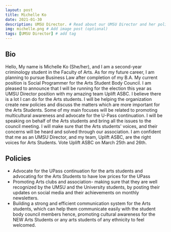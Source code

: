 ```yaml
---
layout: post
title: Michelle Ko
date: 2021-01-30
description: UMSU Director. # Read about our UMSU Director and her policies
img: michelle.png # Add image post (optional)
tags: [UMSU Director] # add tag
---
```

## Bio
Hello, My name is Michelle Ko (She/her), and I am a second-year criminology student in the Faculty of Arts. As for my future career, I am planning to pursue Business Law after completion of my B.A. My current position is Social Programmer for the Arts Student Body Council. I am pleased to announce that I will be running for the election this year as UMSU Director position with my amazing team Uplift ASBC. I believe there is a lot I can do for the Arts students. I will be helping the organization create new policies and discuss the matters which are more important for the Arts Students. Some of my main focuses will be related to promoting multicultural awareness and advocate for the U-Pass continuation. I will be speaking on behalf of the Arts students and bring all the issues to the council meeting. I will make sure that the Arts students' voices, and their concerns will be heard and solved through our association. 
I am confident that me as an UMSU Director, and my team, Uplift ASBC, are the right voices for Arts Students. Vote Uplift ASBC on March 25th and 26th. 

## Policies

- Advocate for the UPass continuation for the arts students and advocating for the Arts Students to have low prices for the UPass
- Promoting Arts clubs and association- making sure that they are well recognized by the UMSU and the University students, by posting their updates on social media and their achievements on monthly newsletters.
- Building a strong and efficient communication system for the Arts students, which can help them communicate easily with the student body council members hence, promoting cultural awareness for the NEW Arts Students or any arts students of any ethnicity to feel welcomed.



